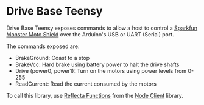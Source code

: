 # Drive Base Teensy #

Drive Base Teensy exposes commands to allow a host to control a [Sparkfun Monster Moto Shield](https://www.sparkfun.com/products/10182) over the Arduino's USB or UART (Serial) port.

The commands exposed are:

- BrakeGround: Coast to a stop
- BrakeVcc: Hard brake using battery power to halt the drive shafts
- Drive (power0, power1): Turn on the motors using power levels from 0-255
- ReadCurrent: Read the current consumed by the motors

To call this library, use [Reflecta Functions](https://github.com/JayBeavers/Reflecta/tree/master/ReflectaFunctions) from the [Node Client](https://github.com/JayBeavers/Reflecta/tree/master/NodeClient) library.


